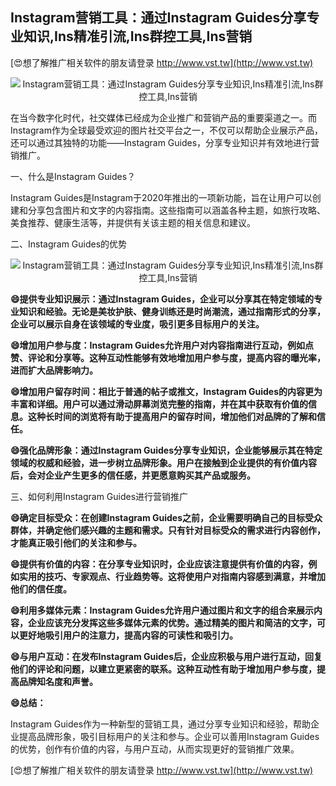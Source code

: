 ## **Instagram营销工具：通过Instagram Guides分享专业知识,Ins精准引流,Ins群控工具,Ins营销**

[😍想了解推广相关软件的朋友请登录 http://www.vst.tw](http://www.vst.tw)

 <center><img src="https://vst.tw/MP4/tuiguang/png/4.png" alt="Instagram营销工具：通过Instagram Guides分享专业知识,Ins精准引流,Ins群控工具,Ins营销"></center>

在当今数字化时代，社交媒体已经成为企业推广和营销产品的重要渠道之一。而Instagram作为全球最受欢迎的图片社交平台之一，不仅可以帮助企业展示产品，还可以通过其独特的功能——Instagram Guides，分享专业知识并有效地进行营销推广。

一、什么是Instagram Guides？

Instagram Guides是Instagram于2020年推出的一项新功能，旨在让用户可以创建和分享包含图片和文字的内容指南。这些指南可以涵盖各种主题，如旅行攻略、美食推荐、健康生活等，并提供有关该主题的相关信息和建议。

二、Instagram Guides的优势

 <center><img src="https://vst.tw/MP4/tuiguang/png/3.png" alt="Instagram营销工具：通过Instagram Guides分享专业知识,Ins精准引流,Ins群控工具,Ins营销"></center>

**😄提供专业知识展示：通过Instagram Guides，企业可以分享其在特定领域的专业知识和经验。无论是美妆护肤、健身训练还是时尚潮流，通过指南形式的分享，企业可以展示自身在该领域的专业度，吸引更多目标用户的关注。**

**😄增加用户参与度：Instagram Guides允许用户对内容指南进行互动，例如点赞、评论和分享等。这种互动性能够有效地增加用户参与度，提高内容的曝光率，进而扩大品牌影响力。**

**😄增加用户留存时间：相比于普通的帖子或推文，Instagram Guides的内容更为丰富和详细。用户可以通过滑动屏幕浏览完整的指南，并在其中获取有价值的信息。这种长时间的浏览将有助于提高用户的留存时间，增加他们对品牌的了解和信任。**

**😄强化品牌形象：通过Instagram Guides分享专业知识，企业能够展示其在特定领域的权威和经验，进一步树立品牌形象。用户在接触到企业提供的有价值内容后，会对企业产生更多的信任感，并更愿意购买其产品或服务。**

三、如何利用Instagram Guides进行营销推广

**😄确定目标受众：在创建Instagram Guides之前，企业需要明确自己的目标受众群体，并确定他们感兴趣的主题和需求。只有针对目标受众的需求进行内容创作，才能真正吸引他们的关注和参与。**

**😄提供有价值的内容：在分享专业知识时，企业应该注意提供有价值的内容，例如实用的技巧、专家观点、行业趋势等。这将使用户对指南内容感到满意，并增加他们的信任度。**

**😄利用多媒体元素：Instagram Guides允许用户通过图片和文字的组合来展示内容，企业应该充分发挥这些多媒体元素的优势。通过精美的图片和简洁的文字，可以更好地吸引用户的注意力，提高内容的可读性和吸引力。**

**😄与用户互动：在发布Instagram Guides后，企业应积极与用户进行互动，回复他们的评论和问题，以建立更紧密的联系。这种互动性有助于增加用户参与度，提高品牌知名度和声誉。**

**😄总结：**

Instagram Guides作为一种新型的营销工具，通过分享专业知识和经验，帮助企业提高品牌形象，吸引目标用户的关注和参与。企业可以善用Instagram Guides的优势，创作有价值的内容，与用户互动，从而实现更好的营销推广效果。

[😍想了解推广相关软件的朋友请登录 http://www.vst.tw](http://www.vst.tw)



